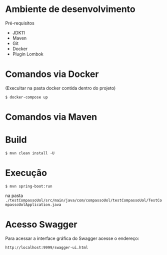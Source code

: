 # Ambiente de desenvolvimento

Pré-requisitos
- JDK11
- Maven
- Git
- Docker
- Plugin Lombok

# Comandos via Docker
(Execultar na pasta docker contida dentro do projeto)

```
$ docker-compose up 
```


# Comandos via Maven

# Build

```
$ mvn clean install -U 
```

# Execução

```
$ mvn spring-boot:run 
```

na pasta `./testCompassoUol/src/main/java/com/compassoUol/testCompassoUol/TestCompassoUolApplication.java`

# Acesso Swagger

Para acessar a interface gráfica do Swagger acesse o endereço: 

`http://localhost:9999/swagger-ui.html`
